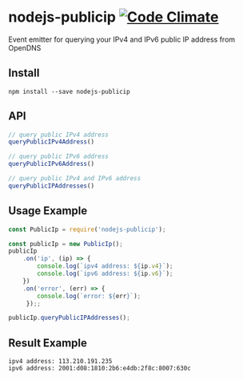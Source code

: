 # nodejs-publicip [![Code Climate](https://codeclimate.com/github/zulhilmizainuddin/nodejs-publicip/badges/gpa.svg)](https://codeclimate.com/github/zulhilmizainuddin/nodejs-publicip)
Event emitter for querying your IPv4 and IPv6 public IP address from OpenDNS

## Install

    npm install --save nodejs-publicip
    
## API

```javascript
// query public IPv4 address
queryPublicIPv4Address()

// query public IPv6 address
queryPublicIPv6Address()

// query public IPv4 and IPv6 address
queryPublicIPAddresses()
```

## Usage Example

```javascript
const PublicIp = require('nodejs-publicip');

const publicIp = new PublicIp();
publicIp
    .on('ip', (ip) => {
        console.log(`ipv4 address: ${ip.v4}`);
        console.log(`ipv6 address: ${ip.v6}`);
    })
    .on('error', (err) => {
        console.log(`error: ${err}`);
     });;

publicIp.queryPublicIPAddresses();
```

## Result Example

    ipv4 address: 113.210.191.235
    ipv6 address: 2001:d08:1810:2b6:e4db:2f8c:8007:630c
